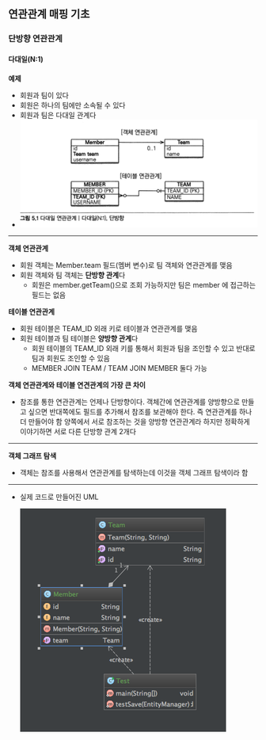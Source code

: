 ## 연관관계 매핑 기초

### 단방향 연관관계

#### 다대일(N:1)

**예제**

* 회원과 팀이 있다
* 회원은 하나의 팀에만 소속될 수 있다
* 회원과 팀은 다대일 관계다
* ![alt tag](./img/pic_5_1.png)
  
---

**객체 연관관계**

* 회원 객체는 Member.team 필드(멤버 변수)로 팀 객체와 연관관계를 맺음
* 회원 객체와 팀 객체는 **단방향 관계**다
  * 회원은 member.getTeam()으로 조회 가능하지만 팀은 member 에 접근하는 필드는 없음

**테이블 연관관계**

* 회원 테이블은 TEAM_ID 외래 키로 테이블과 연관관계를 맺음
* 회원 테이블과 팀 테이블은 **양방향 관계**다
  * 회원 테이블의 TEAM_ID 외래 키를 통해서 회원과 팀을 조인할 수 있고 반대로 팀과 회원도 조인할 수 있음
  * MEMBER JOIN TEAM / TEAM JOIN MEMBER 둘다 가능

**객체 연관관계와 테이블 연견관계의 가장 큰 차이**

* 참조를 통한 연관관계는 언제나 단방향이다. 
  객체간에 연관관계를 양방향으로 만들고 싶으면 반대쪽에도 필드를 추가해서 참조를 보관해야 한다. 
  즉 연관관계를 하나 더 만들어야 함
  양쪽에서 서로 참조하는 것을 양방향 연관관계라 하지만 정확하게 이야기하면 서로 다른 단방향 관계 2개다

---

**객체 그래프 탐색**

* 객체는 참조를 사용해서 연관관계를 탐색하는데 이것을 객체 그래프 탐색이라 함

---

* 실제 코드로 만들어진 UML

  ![alt tag](./img/pic_5_2_uml.png)